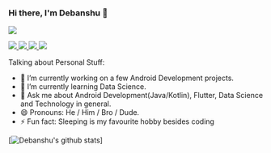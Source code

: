 ### Hi there, I'm Debanshu 👋

![](https://komarev.com/ghpvc/?username=Debanshu777&style=flat-square)

<a href="">
<img src="https://img.shields.io/badge/instagram%20-%23E4405F.svg?&style=for-the-badge&logo=Instagram&logoColor=white"/>
</a>
<a href="">
<img src="https://img.shields.io/badge/linkedin%20-%230077B5.svg?&style=for-the-badge&logo=linkedin&logoColor=white"/>
</a>
<a href="">
<img src="https://img.shields.io/badge/gmail-D14836?&style=for-the-badge&logo=gmail&logoColor=white"/>
</a>
<a href="">
<img src="https://img.shields.io/badge/medium-%2312100E.svg?&style=for-the-badge&logo=medium&logoColor=white"/>
</a>

Talking about Personal Stuff:

- 🔭 I’m currently working on a few Android Development projects.
- 🌱 I’m currently learning Data Science.
- 💬 Ask me about Android Development(Java/Kotlin), Flutter, Data Science and Technology in general.
- 😄 Pronouns: He / Him / Bro / Dude.
- ⚡ Fun fact: Sleeping is my favourite hobby besides coding

[![Debanshu's github stats](https://github-readme-stats.vercel.app/api?username=Debanshu777)]

